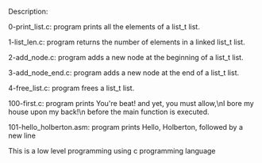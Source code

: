 Description:

0-print_list.c: program prints all the elements of a list_t list.

1-list_len.c: program returns the number of elements in a linked list_t list.

2-add_node.c: program adds a new node at the beginning of a list_t list.

3-add_node_end.c: program adds a new node at the end of a list_t list.

4-free_list.c: program frees a list_t list.

100-first.c: program prints You're beat! and yet, you must allow,\nI bore my house upon my back!\n before the main function is executed.

101-hello_holberton.asm: program prints Hello, Holberton, followed by a new line

This is a low level programming using c programming language
